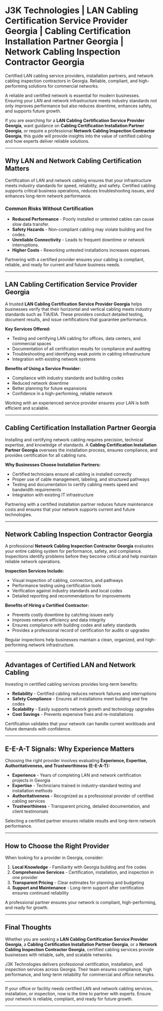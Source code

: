 # J3K Technologies | LAN Cabling Certification Service Provider Georgia | Cabling Certification Installation Partner Georgia | Network Cabling Inspection Contractor Georgia
Certified LAN cabling service providers, installation partners, and network cabling inspection contractors in Georgia. Reliable, compliant, and high-performing solutions for commercial networks.

A reliable and certified network is essential for modern businesses. Ensuring your LAN and network infrastructure meets industry standards not only improves performance but also reduces downtime, enhances safety, and supports future growth.  

If you are searching for a **LAN Cabling Certification Service Provider Georgia**, want guidance on **Cabling Certification Installation Partner Georgia**, or require a professional **Network Cabling Inspection Contractor Georgia**, this guide will provide insights into the value of certified cabling and how experts deliver reliable solutions.  

---

## Why LAN and Network Cabling Certification Matters  

Certification of LAN and network cabling ensures that your infrastructure meets industry standards for speed, reliability, and safety. Certified cabling supports critical business operations, reduces troubleshooting issues, and enhances long-term network performance.  

### Common Risks Without Certification  
- **Reduced Performance** - Poorly installed or untested cables can cause slow data transfer.  
- **Safety Hazards** - Non-compliant cabling may violate building and fire codes.  
- **Unreliable Connectivity** - Leads to frequent downtime or network interruptions.  
- **Higher Costs** - Reworking untested installations increases expenses.  

Partnering with a certified provider ensures your cabling is compliant, reliable, and ready for current and future business needs.  

---

## LAN Cabling Certification Service Provider Georgia  

A trusted **LAN Cabling Certification Service Provider Georgia** helps businesses verify that their horizontal and vertical cabling meets industry standards such as TIA/EIA. These providers conduct detailed testing, document results, and issue certifications that guarantee performance.  

**Key Services Offered:**  
- Testing and certifying LAN cabling for offices, data centers, and commercial spaces  
- Documentation of all certification results for compliance and auditing  
- Troubleshooting and identifying weak points in cabling infrastructure  
- Integration with existing network systems  

**Benefits of Using a Service Provider:**  
- Compliance with industry standards and building codes  
- Reduced network downtime  
- Better planning for future expansions  
- Confidence in a high-performing, reliable network  

Working with an experienced service provider ensures your LAN is both efficient and scalable.  

---

## Cabling Certification Installation Partner Georgia  

Installing and certifying network cabling requires precision, technical expertise, and knowledge of standards. A **Cabling Certification Installation Partner Georgia** oversees the installation process, ensures compliance, and provides certification for all cabling runs.  

**Why Businesses Choose Installation Partners:**  
- Certified technicians ensure all cabling is installed correctly  
- Proper use of cable management, labeling, and structured pathways  
- Testing and documentation to certify cabling meets speed and bandwidth requirements  
- Integration with existing IT infrastructure  

Partnering with a certified installation partner reduces future maintenance costs and ensures that your network supports current and future technologies.  

---

## Network Cabling Inspection Contractor Georgia  

A professional **Network Cabling Inspection Contractor Georgia** evaluates your entire cabling system for performance, safety, and compliance. Inspections identify problems before they become critical and help maintain reliable network operations.  

**Inspection Services Include:**  
- Visual inspection of cabling, connectors, and pathways  
- Performance testing using certification tools  
- Verification against industry standards and local codes  
- Detailed reporting and recommendations for improvements  

**Benefits of Hiring a Certified Contractor:**  
- Prevents costly downtime by catching issues early  
- Improves network efficiency and data integrity  
- Ensures compliance with building codes and safety standards  
- Provides a professional record of certification for audits or upgrades  

Regular inspections help businesses maintain a clean, organized, and high-performing network infrastructure.  

---

## Advantages of Certified LAN and Network Cabling  

Investing in certified cabling services provides long-term benefits:  
- **Reliability** - Certified cabling reduces network failures and interruptions  
- **Safety Compliance** - Ensures all installations meet building and fire codes  
- **Scalability** - Easily supports network growth and technology upgrades  
- **Cost Savings** - Prevents expensive fixes and re-installations  

Certification validates that your network can handle current workloads and future demands with confidence.  

---

## E-E-A-T Signals: Why Experience Matters  

Choosing the right provider involves evaluating **Experience, Expertise, Authoritativeness, and Trustworthiness (E-E-A-T):**  
- **Experience** - Years of completing LAN and network certification projects in Georgia  
- **Expertise** - Technicians trained in industry-standard testing and installation methods  
- **Authoritativeness** - Recognized as a professional provider of certified cabling services  
- **Trustworthiness** - Transparent pricing, detailed documentation, and client testimonials  

Selecting a certified partner ensures reliable results and long-term network performance.  

---

## How to Choose the Right Provider  

When looking for a provider in Georgia, consider:  
1. **Local Knowledge** - Familiarity with Georgia building and fire codes  
2. **Comprehensive Services** - Certification, installation, and inspection in one provider  
3. **Transparent Pricing** - Clear estimates for planning and budgeting  
4. **Support and Maintenance** - Long-term support after certification ensures continued reliability  

A professional partner ensures your network is compliant, high-performing, and ready for growth.  

---

## Final Thoughts  

Whether you are seeking a **LAN Cabling Certification Service Provider Georgia**, a **Cabling Certification Installation Partner Georgia**, or a **Network Cabling Inspection Contractor Georgia**, certified cabling services provide businesses with reliable, safe, and scalable networks.  

J3K Technologies delivers professional certification, installation, and inspection services across Georgia. Their team ensures compliance, high performance, and long-term reliability for commercial and office networks.  

---

If your office or facility needs certified LAN and network cabling services, installation, or inspection, now is the time to partner with experts. Ensure your network is reliable, compliant, and ready for future growth.  

---

